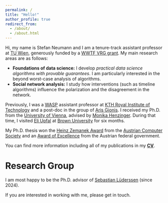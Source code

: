 ```yaml
---
permalink: /
title: "Hello!"
author_profile: true
redirect_from: 
  - /about/
  - /about.html
---
```


Hi, my name is Stefan Neumann and I am a tenure-track assistant professor at [TU Wien](https://www.tuwien.at),
generously funded by a [WWTF VRG grant](/vrg). My main research areas are as follows:
* **Foundations of data science:** I develop *practical data science
  algorithms with provable guarantees*. I am particularly interested in
  the beyond worst-case analysis of algorithms.
* **Social network analysis:** I study how interventions (such as timeline
  algorithms) influence the polarization and the disagreement in the network.

Previously, I was a [WASP](https://wasp-sweden.org) assistant professor at 
[KTH Royal Institute of Technology](https://www.kth.se)
and a post-doc in the group of [Aris Gionis](https://www.kth.se/profile/argioni).
I received my Ph.D. from the [University of Vienna](https://www.univie.ac.at),
advised by [Monika Henzinger](https://ist.ac.at/en/research/henzinger_monika-group/).
During that time, I visited [Eli Upfal](https://cs.brown.edu/people/eupfal/) at
[Brown University](https://www.brown.edu) for six months.

My Ph.D. thesis won the [Heinz Zemanek Award](https://www.ocg.at/hzp) from the
[Austrian Computer Society](https://www.ocg.at/en) and an
[Award of Excellence](https://www.bmbwf.gv.at/Ministerium/staatspreise-auszeichnungen/Staatspreise.html)
from the Austrian federal government.

You can find more information including all of my publications in my
[**CV**]({{site.baseurl}}/files/CV_stefan.pdf).

Research Group
======
I am most happy to be the Ph.D. advisor of [Sebastian Lüderssen](https://informatics.tuwien.ac.at/people/sebastian-luederssen)
(since 2024).

If you are interested in working with me, please get in touch.


